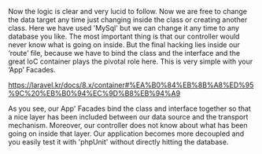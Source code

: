 Now the logic is clear and very lucid to follow. Now we are free to change the data target any time just changing inside the class or creating another class. Here we have used
'MySql' but we can change it any time to any database you like. The most important thing is that our controller would never know what is going on inside. But the final hacking lies
inside our ‘route’ file, because we have to bind the class and the interface and the great IoC container plays the pivotal role here. This is very simple with your ‘App’ Facades.

https://laravel.kr/docs/8.x/container#%EA%B0%84%EB%8B%A8%ED%95%9C%20%EB%B0%94%EC%9D%B8%EB%94%A9

As you see, our App' Facades bind the class and interface together so that a nice layer has been included between our data source and the transport mechanism. Moreover, our
controller does not know about what has been going on inside that layer. Our application becomes more decoupled and you easily test it with 'phpUnit' without directly hitting the
database.
